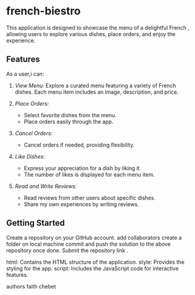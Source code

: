 # french-biestro

This application is designed to showcase the menu of a delightful French , allowing users to explore various dishes, place orders, and enjoy the experience.

## Features

As a user,i can:

1. *View Menu:*
    Explore a curated menu featuring a variety of French dishes.
    Each menu item includes an image, description, and price.

2. *Place Orders:*
   - Select  favorite dishes from the menu.
   - Place orders easily through the app.

3. *Cancel Orders:*
   - Cancel orders if needed, providing flexibility.

4. *Like Dishes:*
   - Express your appreciation for a dish by liking it.
   - The number of likes is displayed for each menu item.

5. *Read and Write Reviews:*
   - Read reviews from other users about specific dishes.
   - Share my own  experiences by writing reviews.



## Getting Started
 Create a repository on your GitHub account.
  add collaborators
  create a folder on local machine
 commit and push the solution to the above repository once done.
 Submit the repository link .

html: Contains the HTML structure of the application.
style: Provides the styling for the app.
script: Includes the JavaScript code for interactive features.
  
  authors
  faith chebet

